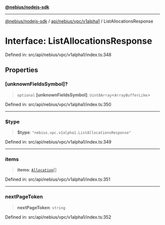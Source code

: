 [**@nebius/nodejs-sdk**](../../../../../README.md)

***

[@nebius/nodejs-sdk](../../../../../README.md) / [api/nebius/vpc/v1alpha1](../README.md) / ListAllocationsResponse

# Interface: ListAllocationsResponse

Defined in: src/api/nebius/vpc/v1alpha1/index.ts:348

## Properties

### \[unknownFieldsSymbol\]?

> `optional` **\[unknownFieldsSymbol\]**: `Uint8Array`\<`ArrayBufferLike`\>

Defined in: src/api/nebius/vpc/v1alpha1/index.ts:350

***

### $type

> **$type**: `"nebius.vpc.v1alpha1.ListAllocationsResponse"`

Defined in: src/api/nebius/vpc/v1alpha1/index.ts:349

***

### items

> **items**: [`Allocation`](Allocation.md)[]

Defined in: src/api/nebius/vpc/v1alpha1/index.ts:351

***

### nextPageToken

> **nextPageToken**: `string`

Defined in: src/api/nebius/vpc/v1alpha1/index.ts:352
